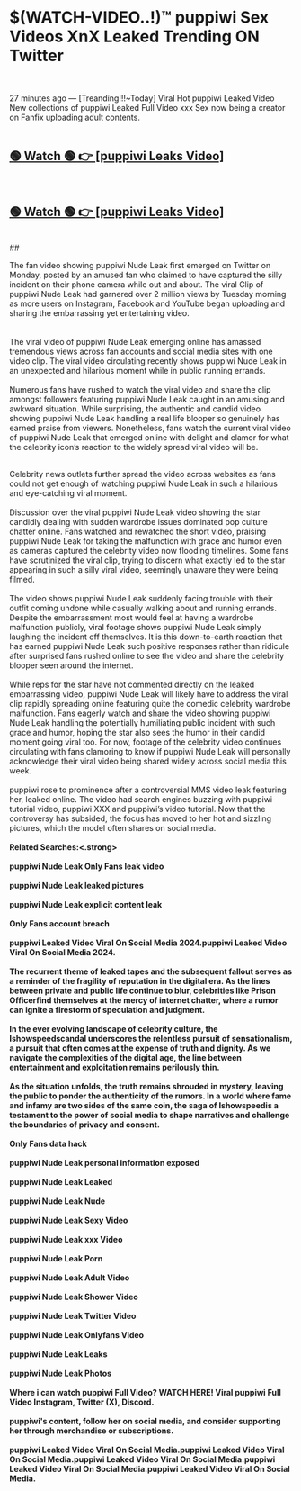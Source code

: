 

# $(WATCH-VIDEO..!)™ puppiwi Sex Videos XnX Leaked Trending ON Twitter<br>
<br>

27 minutes ago — [Treanding!!!~Today] Viral Hot puppiwi Leaked Video New collections of puppiwi Leaked Full Video xxx Sex now being a creator on Fanfix uploading adult contents.
<br>
 <br>

##  <a href="https://clipsfans.site/?title=puppiwi&ref=git">🟢 Watch 🟢 👉 [puppiwi Leaks Video]</a><br>
  <br>

##  <a href="https://clipsfans.site/?title=puppiwi&ref=git">🟢 Watch 🟢 👉 [puppiwi Leaks Video]</a><br>
  <br>
  ##
  <br>

The fan video showing puppiwi Nude Leak first emerged on Twitter on Monday, posted by an amused fan who claimed to have captured the silly incident on their phone camera while out and about. The viral Clip of puppiwi Nude Leak had garnered over 2 million views by Tuesday morning as more users on Instagram, Facebook and YouTube began uploading and sharing the embarrassing yet entertaining video.
<br><br>
  <br>
The viral video of puppiwi Nude Leak emerging online has amassed tremendous views across fan accounts and social media sites with one video clip. The viral video circulating recently shows puppiwi Nude Leak in an unexpected and hilarious moment while in public running errands.
<br><br>
Numerous fans have rushed to watch the viral video and share the clip amongst followers featuring puppiwi Nude Leak caught in an amusing and awkward situation. While surprising, the authentic and candid video showing puppiwi Nude Leak handling a real life blooper so genuinely has earned praise from viewers. Nonetheless, fans watch the current viral video of puppiwi Nude Leak that emerged online with delight and clamor for what the celebrity icon’s reaction to the widely spread viral video will be.
<br><br>

Celebrity news outlets further spread the video across websites as fans could not get enough of watching puppiwi Nude Leak in such a hilarious and eye-catching viral moment.
<br><br>
Discussion over the viral puppiwi Nude Leak video showing the star candidly dealing with sudden wardrobe issues dominated pop culture chatter online. Fans watched and rewatched the short video, praising puppiwi Nude Leak for taking the malfunction with grace and humor even as cameras captured the celebrity video now flooding timelines. Some fans have scrutinized the viral clip, trying to discern what exactly led to the star appearing in such a silly viral video, seemingly unaware they were being filmed.
<br><br>
The video shows puppiwi Nude Leak suddenly facing trouble with their outfit coming undone while casually walking about and running errands. Despite the embarrassment most would feel at having a wardrobe malfunction publicly, viral footage shows puppiwi Nude Leak simply laughing the incident off themselves. It is this down-to-earth reaction that has earned puppiwi Nude Leak such positive responses rather than ridicule after surprised fans rushed online to see the video and share the celebrity blooper seen around the internet.
<br><br>
While reps for the star have not commented directly on the leaked embarrassing video, puppiwi Nude Leak will likely have to address the viral clip rapidly spreading online featuring quite the comedic celebrity wardrobe malfunction. Fans eagerly watch and share the video showing puppiwi Nude Leak handling the potentially humiliating public incident with such grace and humor, hoping the star also sees the humor in their candid moment going viral too. For now, footage of the celebrity video continues circulating with fans clamoring to know if puppiwi Nude Leak will personally acknowledge their viral video being shared widely across social media this week.
<br><br>
puppiwi rose to prominence after a controversial MMS video leak featuring her, leaked online. The video had search engines buzzing with puppiwi tutorial video, puppiwi XXX and puppiwi’s video tutorial. Now that the controversy has subsided, the focus has moved to her hot and sizzling pictures, which the model often shares on social media.
<br><br>
<strong>Related Searches:<.strong>
<br><br>
puppiwi Nude Leak Only Fans leak video
<br><br>
puppiwi Nude Leak leaked pictures
<br><br>
puppiwi Nude Leak explicit content leak
<br><br>
Only Fans account breach
<br><br>
puppiwi Leaked Video Viral On Social Media 2024.puppiwi Leaked Video Viral On Social Media 2024.
<br><br>
The recurrent theme of leaked tapes and the subsequent fallout serves as a reminder of the fragility of reputation in the digital era. As the lines between private and public life continue to blur, celebrities like Prison Officerfind themselves at the mercy of internet chatter, where a rumor can ignite a firestorm of speculation and judgment.
<br><br>
In the ever evolving landscape of celebrity culture, the Ishowspeedscandal underscores the relentless pursuit of sensationalism, a pursuit that often comes at the expense of truth and dignity. As we navigate the complexities of the digital age, the line between entertainment and exploitation remains perilously thin.
<br><br>
As the situation unfolds, the truth remains shrouded in mystery, leaving the public to ponder the authenticity of the rumors. In a world where fame and infamy are two sides of the same coin, the saga of Ishowspeedis a testament to the power of social media to shape narratives and challenge the boundaries of privacy and consent.
<br><br>
Only Fans data hack
<br><br>
puppiwi Nude Leak personal information exposed
<br><br>
puppiwi Nude Leak Leaked
<br><br>
puppiwi Nude Leak Nude
<br><br>
puppiwi Nude Leak Sexy Video
<br><br>
puppiwi Nude Leak xxx Video
<br><br>
puppiwi Nude Leak Porn
<br><br>
puppiwi Nude Leak Adult Video
<br><br>
puppiwi Nude Leak Shower Video
<br><br>
puppiwi Nude Leak Twitter Video
<br><br>
puppiwi Nude Leak Onlyfans Video
<br><br>
puppiwi Nude Leak Leaks
<br><br>
puppiwi Nude Leak Photos
<br><br>
Where i can watch puppiwi Full Video? WATCH HERE! Viral puppiwi Full Video Instagram, Twitter (X), Discord.
<br><br>
puppiwi's content, follow her on social media, and consider supporting her through merchandise or subscriptions.
<br><br>
puppiwi Leaked Video Viral On Social Media.puppiwi Leaked Video Viral On Social Media.puppiwi Leaked Video Viral On Social Media.puppiwi Leaked Video Viral On Social Media.puppiwi Leaked Video Viral On Social Media.
